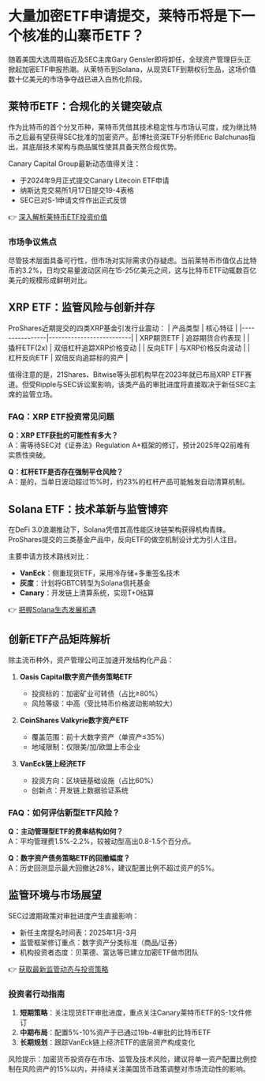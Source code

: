 # 大量加密ETF申请提交，莱特币将是下一个核准的山寨币ETF？

随着美国大选周期临近及SEC主席Gary Gensler即将卸任，全球资产管理巨头正掀起加密ETF申报热潮。从莱特币到Solana，从现货ETF到期权衍生品，这场价值数十亿美元的市场争夺战已进入白热化阶段。

## 莱特币ETF：合规化的关键突破点
作为比特币的首个分叉币种，莱特币凭借其技术稳定性与市场认可度，成为继比特币之后最有望获得SEC批准的加密资产。彭博社资深ETF分析师Eric Balchunas指出，其底层技术架构与商品属性使其具备天然合规优势。

Canary Capital Group最新动态值得关注：
- 于2024年9月正式提交Canary Litecoin ETF申请
- 纳斯达克交易所1月17日提交19-4表格
- SEC已对S-1申请文件作出正式反馈

👉 [深入解析莱特币ETF投资价值](https://bit.ly/okx_welcome)

### 市场争议焦点
尽管技术层面具备可行性，但市场对实际需求仍存疑虑。当前莱特币市值仅占比特币的3.2%，日均交易量波动区间在15-25亿美元之间，这与比特币ETF动辄数百亿美元的规模形成鲜明对比。

## XRP ETF：监管风险与创新并存
ProShares近期提交的四类XRP基金引发行业震动：
| 产品类型       | 核心特征                 |
|----------------|--------------------------|
| XRP期货ETF     | 追踪期货合约表现         |
| 撬杆ETF(2x)    | 双倍杠杆追踪XRP价格变动  |
| 反向ETF        | 与XRP价格反向波动        |
| 杠杆反向ETF    | 双倍反向追踪标的资产     |

值得注意的是，21Shares、Bitwise等头部机构早在2023年就已布局XRP ETF赛道。但受Ripple与SEC诉讼案影响，该类产品的审批进度将直接取决于新任SEC主席的监管立场。

### FAQ：XRP ETF投资常见问题
**Q：XRP ETF获批的可能性有多大？**  
A：需等待SEC对《证券法》Regulation A+框架的修订，预计2025年Q2前难有实质性突破。

**Q：杠杆ETF是否存在强制平仓风险？**  
A：是的，当单日波动超过15%时，约23%的杠杆产品可能触发自动清算机制。

## Solana ETF：技术革新与监管博弈
在DeFi 3.0浪潮推动下，Solana凭借其高性能区块链架构获得机构青睐。ProShares提交的三类基金产品中，反向ETF的做空机制设计尤为引人注目。

主要申请方技术路线对比：
- **VanEck**：侧重现货ETF，采用冷存储+多重签名技术
- **灰度**：计划将GBTC转型为Solana信托基金
- **Canary**：开发链上清算系统，实现T+0结算

👉 [把握Solana生态发展机遇](https://bit.ly/okx_welcome)

## 创新ETF产品矩阵解析
除主流币种外，资产管理公司正加速开发结构化产品：
1. **Oasis Capital数字资产债务策略ETF**
   - 投资标的：加密矿业可转债（占比≥80%）
   - 风险等级：中高（受比特币价格波动影响较大）

2. **CoinShares Valkyrie数字资产ETF**
   - 覆盖范围：前十大数字资产（单资产≤35%）
   - 地域限制：仅限美/加/欧盟上市企业

3. **VanEck链上经济ETF**
   - 投资方向：区块链基础设施（占比60%）
   - 创新点：开发链上数据验证系统

### FAQ：如何评估新型ETF风险？
**Q：主动管理型ETF的费率结构如何？**  
A：平均管理费1.5%-2.2%，较被动型高出0.8-1.5个百分点。

**Q：数字资产债务策略ETF的回撤幅度？**  
A：历史回测显示最大回撤达28%，建议配置比例不超过资产的5%。

## 监管环境与市场展望
SEC过渡期政策对审批进度产生直接影响：
- 新任主席提名时间表：2025年1月-3月
- 监管框架修订重点：数字资产分类标准（商品/证券）
- 机构投资者态度：贝莱德、富达等已建立加密ETF做市团队

👉 [获取最新监管动态与投资策略](https://bit.ly/okx_welcome)

### 投资者行动指南
1. **短期策略**：关注现货ETF审批进度，重点关注Canary莱特币ETF的S-1文件修订
2. **中期布局**：配置5%-10%资产于已通过19b-4审批的比特币ETF
3. **长期规划**：跟踪VanEck链上经济ETF的底层资产构成变化

风险提示：加密货币投资存在市场、监管及技术风险，建议将单一资产配置比例控制在风险资产的15%以内，并持续关注美国货币政策调整对市场流动性的影响。